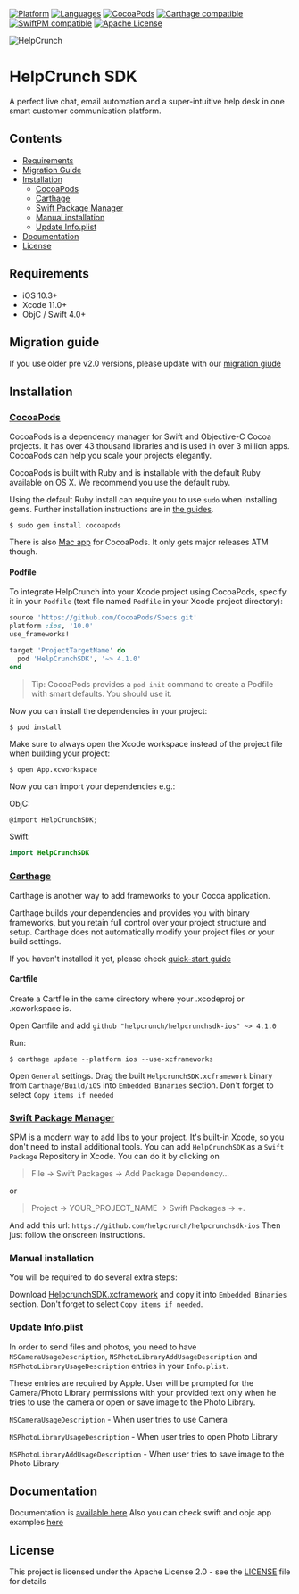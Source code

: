 [![Platform](https://img.shields.io/badge/platforms-iOS-orange.svg)](https://cocoapods.org/pods/HelpcrunchSDK)
[![Languages](https://img.shields.io/badge/languages-OjbC%20%7C%20%20Swift-orange.svg?maxAge=2592000)](https://github.com/helpcrunch/helpcrunchsdk-ios)
[![CocoaPods](https://img.shields.io/cocoapods/v/HelpCrunchSDK.svg)](#cocoapods)
[![Carthage compatible](https://img.shields.io/badge/Carthage-compatible-4BC51D.svg?style=flat)](#carthage)
[![SwiftPM compatible](https://img.shields.io/badge/Swift_Package_Manager-compatible-4BC51D?style=flat)](#swift-package-manager)
[![Apache License](http://img.shields.io/badge/license-APACHE2-blue.svg?style=flat)](https://www.apache.org/licenses/LICENSE-2.0.html)

![HelpCrunch](https://helpcrunch.com/img/layout/menu/logo.svg)

# HelpCrunch SDK

A perfect live chat, email automation and a super-intuitive help desk in one smart customer communication platform.

## Contents

- [Requirements](#requirements)
- [Migration Guide](#migration-guide)
- [Installation](#installation)
   - [CocoaPods](#cocoapods)
   - [Carthage](#carthage)
   - [Swift Package Manager](#swift-package-manager)
   - [Manual installation](#manual-installation)
   - [Update Info.plist](#update-infoplist)
- [Documentation](#documentation)
- [License](#license)

## Requirements

- iOS 10.3+
- Xcode 11.0+
- ObjC / Swift 4.0+

## Migration guide

If you use older pre v2.0 versions, please update with our [migration giude](https://docs.helpcrunch.com/sdk-migration-guide-from-1-x-to-2-x.html)

## Installation

### [CocoaPods](https://cocoapods.org)

CocoaPods is a dependency manager for Swift and Objective-C Cocoa projects. It has over 43 thousand libraries and is used in over 3 million apps. CocoaPods can help you scale your projects elegantly.

CocoaPods is built with Ruby and is installable with the default Ruby available on OS X. We recommend you use the default ruby.

Using the default Ruby install can require you to use  `sudo`  when installing gems. Further installation instructions are in [the guides](https://guides.cocoapods.org/using/getting-started.html#getting-started).

```shell
$ sudo gem install cocoapods
```

There is also [Mac app](https://cocoapods.org/app) for CocoaPods. It only gets major releases ATM though.

#### Podfile

To integrate HelpCrunch into your Xcode project using CocoaPods, specify it in your `Podfile` (text file named `Podfile` in your Xcode project directory):

```ruby
source 'https://github.com/CocoaPods/Specs.git'
platform :ios, '10.0'
use_frameworks!

target 'ProjectTargetName' do
  pod 'HelpCrunchSDK', '~> 4.1.0'
end
```

> Tip: CocoaPods provides a `pod init` command to create a Podfile with smart defaults. You should use it.

Now you can install the dependencies in your project:

```shell
$ pod install
```

Make sure to always open the Xcode workspace instead of the project file when building your project:

```shell
$ open App.xcworkspace
```

Now you can import your dependencies e.g.:

ObjC:
```objective-c
@import HelpCrunchSDK;
```
Swift:
```swift
import HelpCrunchSDK
```

### [Carthage](https://github.com/Carthage/Carthage)

Carthage is another way to add frameworks to your Cocoa application.

Carthage builds your dependencies and provides you with binary frameworks, but you retain full control over your project structure and setup. Carthage does not automatically modify your project files or your build settings.

If you haven't installed it yet, please check [quick-start guide](https://github.com/Carthage/Carthage#quick-start)

#### Cartfile

Create a Cartfile in the same directory where your .xcodeproj or .xcworkspace is.

Open Cartfile and add `github "helpcrunch/helpcrunchsdk-ios" ~> 4.1.0`

Run:
```shell
$ carthage update --platform ios --use-xcframeworks
```

Open `General` settings. Drag the built `HelpcrunchSDK.xcframework` binary from `Carthage/Build/iOS` into `Embedded Binaries` section. Don't forget to select `Copy items if needed`


### [Swift Package Manager](https://swift.org/package-manager)

SPM is a modern way to add libs to your project. It's built-in Xcode, so you don't need to install additional tools.
You can add `HelpCrunchSDK` as a `Swift Package` Repository in Xcode. You can do it by clicking on

> File -> Swift Packages -> Add Package Dependency... 

or

> Project -> YOUR_PROJECT_NAME -> Swift Packages -> +.

And add this url: `https://github.com/helpcrunch/helpcrunchsdk-ios`
Then just follow the onscreen instructions.

### Manual installation

You will be required to do several extra steps:

Download [HelpcrunchSDK.xcframework](https://github.com/helpcrunch/helpcrunchsdk-ios) and copy it into `Embedded Binaries` section. Don't forget to select `Copy items if needed`.

### Update Info.plist

In order to send files and photos, you need to have `NSCameraUsageDescription`, `NSPhotoLibraryAddUsageDescription` and `NSPhotoLibraryUsageDescription` entries in your `Info.plist`.

These entries are required by Apple. User will be prompted for the Camera/Photo Library permissions with your provided text only when he tries to use the camera or open or save image to the Photo Library. 

`NSCameraUsageDescription` - When user tries to use Camera

`NSPhotoLibraryUsageDescription` - When user tries to open Photo Library

`NSPhotoLibraryAddUsageDescription` - When user tries to save image to the Photo Library

## Documentation

Documentation is [available here](https://docs.helpcrunch.com/ios-sdk.html)
Also you can check swift and objc app examples [here](https://github.com/helpcrunch/helpcrunchsdk-ios/tree/master/Examples)

## License

This project is licensed under the Apache License 2.0 - see the [LICENSE](LICENSE) file for details

